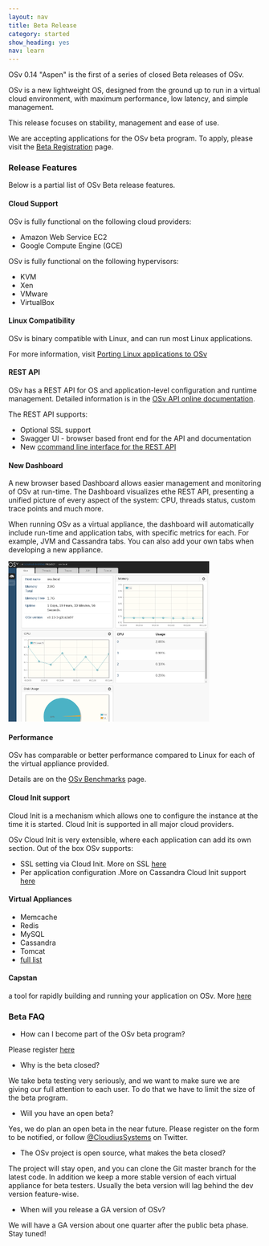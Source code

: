 ```yaml
---
layout: nav
title: Beta Release
category: started
show_heading: yes
nav: learn
---
```


OSv 0.14 "Aspen" is the first of a series of closed Beta releases of OSv.

OSv is a new lightweight OS, designed from the ground up to run in a
virtual cloud environment, with maximum performance, low latency, and
simple management.

This release focuses on stability, management and ease of use.

We are accepting applications for the OSv beta program.  To apply, please visit the  [Beta Registration](beta-registration) page.

### Release Features
Below is a partial list of OSv Beta release features.


#### Cloud Support
OSv is fully functional on the following cloud providers:

* Amazon Web Service EC2
* Google Compute Engine (GCE)

OSv is fully functional on the following hypervisors:

* KVM
* Xen
* VMware
* VirtualBox

#### Linux Compatibility
OSv is binary compatible with Linux, and can run most Linux applications.

For more information, visit [Porting Linux applications to OSv](https://github.com/cloudius-systems/osv/wiki/Porting-native-applications-to-OSv)


#### REST API 

OSv has a REST API for OS and application-level configuration and runtime management.  Detailed information is in the [OSv API online documentation](http://osv.io/api/swagger-ui/dist/index.html).


The REST API supports:

* Optional SSL support
* Swagger UI - browser based front end for the API and documentation
* New [ccommand line interface for the REST API](https://github.com/cloudius-systems/osv/wiki/Command-Line-Interface-(CLI))


#### New Dashboard

A new browser based Dashboard allows easier management and monitoring of
OSv at run-time. The Dashboard visualizes ethe REST API, presenting a unified
picture of every aspect of the system: CPU, threads status, custom
trace points and much more.

When running OSv as a virtual appliance, the dashboard will
automatically include run-time and application tabs, with specific
metrics for each.
For example, JVM and Cassandra tabs.
You can also add your own tabs when developing a new appliance.

![Dashboard main tab](images/dashboard_main_tab.png)



#### Performance
OSv has comparable or better performance compared to Linux for each of the virtual appliance
provided.

Details are on the [OSv Benchmarks](/benchmarks) page.


#### Cloud Init support

Cloud Init is a mechanism which allows one to configure the instance
at the time it is started.
Cloud Init is supported in all major cloud providers.

OSv Cloud Init is very extensible, where each application can add
its own section. Out of the box OSv supports:

* SSL setting via Cloud Init. More on SSL [here](TBD) 
* Per application configuration .More on Cassandra Cloud Init support [here](TBD)


#### Virtual Appliances
  * Memcache
  * Redis
  * MySQL
  * Cassandra
  * Tomcat
  * [full list](https://github.com/cloudius-systems/osv-apps)

  
#### Capstan
a tool for rapidly building and running your application
on OSv. More [here](capstan)  


### Beta FAQ

* How can I become part of the OSv beta program?

Please register [here](beta-registration)

* Why is the beta closed?

We take beta testing very seriously, and we want to make sure we are giving our full attention to each user.  To do that we have to limit the size of the beta program.

* Will you have an open beta?

Yes, we do plan an open beta in the near future.
Please register on the form to be notified, or follow [@CloudiusSystems](https://twitter.com/CloudiusSystems) on Twitter.

* The OSv project is open source, what makes the beta closed?

The project will stay open, and you can clone the Git master branch for the latest code.
In addition we keep a more stable version of each virtual appliance for beta testers.
Usually the beta version will lag behind the dev version feature-wise.

* When will you release a GA version of OSv?

We will have a GA version about one quarter after the public beta phase. Stay tuned!

